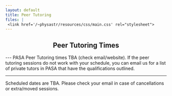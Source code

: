 ```yaml
---
layout: default
title: Peer Tutoring
files: |
 <link href='/~physastr/resources/css/main.css' rel="stylesheet">
---
```

<h2 style="text-align: center">Peer Tutoring Times</h2>
---
PASA Peer Tutoring times TBA (check email/website). If the peer tutoring sessions do not work with your schedule, you can email us for a list of private tutors in PASA that have the qualifications outlined.

---

Scheduled dates are TBA. Please check your email in case of cancellations or extra/moved sessions.
